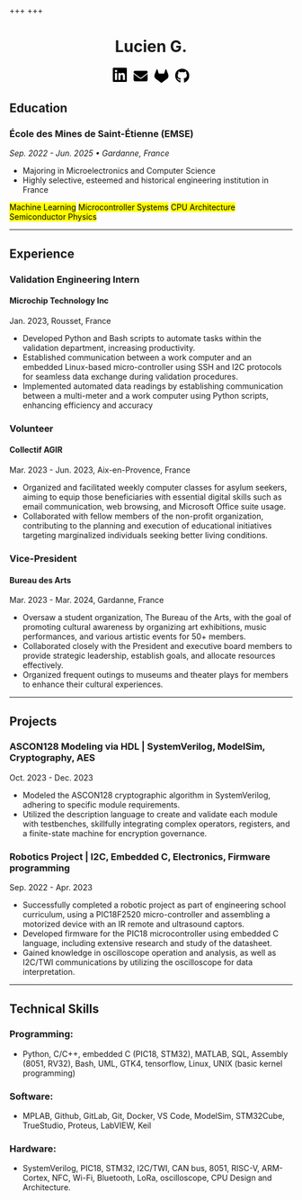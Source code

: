 +++
+++

<center>
<h1>Lucien G.</h1>

[<svg xmlns="http://www.w3.org/2000/svg" viewBox="0 0 448 512" width="5%" height="auto" fill="var(--accent-color)"><!--!Font Awesome Free 6.6.0 by @fontawesome - https://fontawesome.com License - https://fontawesome.com/license/free Copyright 2024 Fonticons, Inc.--><path d="M416 32H31.9C14.3 32 0 46.5 0 64.3v383.4C0 465.5 14.3 480 31.9 480H416c17.6 0 32-14.5 32-32.3V64.3c0-17.8-14.4-32.3-32-32.3zM135.4 416H69V202.2h66.5V416zm-33.2-243c-21.3 0-38.5-17.3-38.5-38.5S80.9 96 102.2 96c21.2 0 38.5 17.3 38.5 38.5 0 21.3-17.2 38.5-38.5 38.5zm282.1 243h-66.4V312c0-24.8-.5-56.7-34.5-56.7-34.6 0-39.9 27-39.9 54.9V416h-66.4V202.2h63.7v29.2h.9c8.9-16.8 30.6-34.5 62.9-34.5 67.2 0 79.7 44.3 79.7 101.9V416z"/></svg>](https://linkedin.com/in/lucien-gheerbrant)
&nbsp;
[<svg xmlns="http://www.w3.org/2000/svg" viewBox="0 0 512 512" width="5%" height="auto" fill="var(--accent-color)"><!--!Font Awesome Free 6.6.0 by @fontawesome - https://fontawesome.com License - https://fontawesome.com/license/free Copyright 2024 Fonticons, Inc.--><path d="M48 64C21.5 64 0 85.5 0 112c0 15.1 7.1 29.3 19.2 38.4L236.8 313.6c11.4 8.5 27 8.5 38.4 0L492.8 150.4c12.1-9.1 19.2-23.3 19.2-38.4c0-26.5-21.5-48-48-48L48 64zM0 176L0 384c0 35.3 28.7 64 64 64l384 0c35.3 0 64-28.7 64-64l0-208L294.4 339.2c-22.8 17.1-54 17.1-76.8 0L0 176z"/></svg>](mailto:lucien.gheerbrant@etu.emse.fr)
&nbsp;
[<svg xmlns="http://www.w3.org/2000/svg" viewBox="0 0 512 512" width="5%" height="auto" fill="var(--accent-color)"><!--!Font Awesome Free 6.6.0 by @fontawesome - https://fontawesome.com License - https://fontawesome.com/license/free Copyright 2024 Fonticons, Inc.--><path d="M503.5 204.6L502.8 202.8L433.1 21C431.7 17.5 429.2 14.4 425.9 12.4C423.5 10.8 420.8 9.9 417.9 9.6C415 9.3 412.2 9.7 409.5 10.7C406.8 11.7 404.4 13.3 402.4 15.5C400.5 17.6 399.1 20.1 398.3 22.9L351.3 166.9H160.8L113.7 22.9C112.9 20.1 111.5 17.6 109.6 15.5C107.6 13.4 105.2 11.7 102.5 10.7C99.9 9.7 97 9.3 94.1 9.6C91.3 9.9 88.5 10.8 86.1 12.4C82.8 14.4 80.3 17.5 78.9 21L9.3 202.8L8.5 204.6C-1.5 230.8-2.7 259.6 5 286.6C12.8 313.5 29.1 337.3 51.5 354.2L51.7 354.4L52.3 354.8L158.3 434.3L210.9 474L242.9 498.2C246.6 500.1 251.2 502.5 255.9 502.5C260.6 502.5 265.2 500.1 268.9 498.2L300.9 474L353.5 434.3L460.2 354.4L460.5 354.1C482.9 337.2 499.2 313.5 506.1 286.6C514.7 259.6 513.5 230.8 503.5 204.6z"/></svg>](https://gitlab.emse.fr/lucien.gheerbrant)
&nbsp;
[<svg xmlns="http://www.w3.org/2000/svg" viewBox="0 0 496 512" width="5%" height="auto" fill="var(--accent-color)"><!--!Font Awesome Free 6.6.0 by @fontawesome - https://fontawesome.com License - https://fontawesome.com/license/free Copyright 2024 Fonticons, Inc.--><path d="M165.9 397.4c0 2-2.3 3.6-5.2 3.6-3.3 .3-5.6-1.3-5.6-3.6 0-2 2.3-3.6 5.2-3.6 3-.3 5.6 1.3 5.6 3.6zm-31.1-4.5c-.7 2 1.3 4.3 4.3 4.9 2.6 1 5.6 0 6.2-2s-1.3-4.3-4.3-5.2c-2.6-.7-5.5 .3-6.2 2.3zm44.2-1.7c-2.9 .7-4.9 2.6-4.6 4.9 .3 2 2.9 3.3 5.9 2.6 2.9-.7 4.9-2.6 4.6-4.6-.3-1.9-3-3.2-5.9-2.9zM244.8 8C106.1 8 0 113.3 0 252c0 110.9 69.8 205.8 169.5 239.2 12.8 2.3 17.3-5.6 17.3-12.1 0-6.2-.3-40.4-.3-61.4 0 0-70 15-84.7-29.8 0 0-11.4-29.1-27.8-36.6 0 0-22.9-15.7 1.6-15.4 0 0 24.9 2 38.6 25.8 21.9 38.6 58.6 27.5 72.9 20.9 2.3-16 8.8-27.1 16-33.7-55.9-6.2-112.3-14.3-112.3-110.5 0-27.5 7.6-41.3 23.6-58.9-2.6-6.5-11.1-33.3 2.6-67.9 20.9-6.5 69 27 69 27 20-5.6 41.5-8.5 62.8-8.5s42.8 2.9 62.8 8.5c0 0 48.1-33.6 69-27 13.7 34.7 5.2 61.4 2.6 67.9 16 17.7 25.8 31.5 25.8 58.9 0 96.5-58.9 104.2-114.8 110.5 9.2 7.9 17 22.9 17 46.4 0 33.7-.3 75.4-.3 83.6 0 6.5 4.6 14.4 17.3 12.1C428.2 457.8 496 362.9 496 252 496 113.3 383.5 8 244.8 8zM97.2 352.9c-1.3 1-1 3.3 .7 5.2 1.6 1.6 3.9 2.3 5.2 1 1.3-1 1-3.3-.7-5.2-1.6-1.6-3.9-2.3-5.2-1zm-10.8-8.1c-.7 1.3 .3 2.9 2.3 3.9 1.6 1 3.6 .7 4.3-.7 .7-1.3-.3-2.9-2.3-3.9-2-.6-3.6-.3-4.3 .7zm32.4 35.6c-1.6 1.3-1 4.3 1.3 6.2 2.3 2.3 5.2 2.6 6.5 1 1.3-1.3 .7-4.3-1.3-6.2-2.2-2.3-5.2-2.6-6.5-1zm-11.4-14.7c-1.6 1-1.6 3.6 0 5.9 1.6 2.3 4.3 3.3 5.6 2.3 1.6-1.3 1.6-3.9 0-6.2-1.4-2.3-4-3.3-5.6-2z"/></svg>](https://github.com/lusinge/)

</center>

## Education

### École des Mines de Saint-Étienne (EMSE)

_Sep. 2022 - Jun. 2025 • Gardanne, France_

- Majoring in Microelectronics and Computer Science
- Highly selective, esteemed and historical engineering institution in France

<mark>Machine&nbsp;Learning</mark> <mark>Microcontroller&nbsp;Systems</mark> <mark>CPU&nbsp;Architecture</mark> <mark>Semiconductor&nbsp;Physics</mark>

---

## Experience

### Validation Engineering Intern

#### Microchip Technology Inc

Jan. 2023, Rousset, France

- Developed Python and Bash scripts to automate tasks within the validation department, increasing productivity.
- Established communication between a work computer and an embedded Linux-based micro-controller using SSH and I2C protocols for seamless data exchange during validation procedures.
- Implemented automated data readings by establishing communication between a multi-meter and a work computer using Python scripts, enhancing efficiency and accuracy

### Volunteer

#### Collectif AGIR

Mar. 2023 - Jun. 2023, Aix-en-Provence, France

- Organized and facilitated weekly computer classes for asylum seekers, aiming to equip those beneficiaries with essential digital skills such as email communication, web browsing, and Microsoft Office suite usage.
- Collaborated with fellow members of the non-profit organization, contributing to the planning and execution of educational initiatives targeting marginalized individuals seeking better living conditions.

### Vice-President

#### Bureau des Arts

Mar. 2023 - Mar. 2024, Gardanne, France

- Oversaw a student organization, The Bureau of the Arts, with the goal of promoting cultural awareness by organizing art exhibitions, music performances, and various artistic events for 50+ members.
- Collaborated closely with the President and executive board members to provide strategic leadership, establish goals, and allocate resources effectively.
- Organized frequent outings to museums and theater plays for members to enhance their cultural experiences.

---

## Projects

### ASCON128 Modeling via HDL | SystemVerilog, ModelSim, Cryptography, AES

Oct. 2023 - Dec. 2023

- Modeled the ASCON128 cryptographic algorithm in SystemVerilog, adhering to specific module requirements.
- Utilized the description language to create and validate each module with testbenches, skillfully integrating complex operators, registers, and a finite-state machine for encryption governance.

### Robotics Project | I2C, Embedded C, Electronics, Firmware programming

Sep. 2022 - Apr. 2023

- Successfully completed a robotic project as part of engineering school curriculum, using a PIC18F2520 micro-controller and assembling a motorized device with an IR remote and ultrasound captors.
- Developed firmware for the PIC18 microcontroller using embedded C language, including extensive research and study of the datasheet.
- Gained knowledge in oscilloscope operation and analysis, as well as I2C/TWI communications by utilizing the oscilloscope for data interpretation.

---

## Technical Skills

### Programming:

- Python, C/C++, embedded C (PIC18, STM32), MATLAB, SQL, Assembly (8051, RV32), Bash, UML, GTK4, tensorflow, Linux, UNIX (basic kernel programming)

### Software:

- MPLAB, Github, GitLab, Git, Docker, VS Code, ModelSim, STM32Cube, TrueStudio, Proteus, LabVIEW, Keil

### Hardware:

- SystemVerilog, PIC18, STM32, I2C/TWI, CAN bus, 8051, RISC-V, ARM-Cortex, NFC, Wi-Fi, Bluetooth, LoRa, oscilloscope, CPU Design and Architecture.
